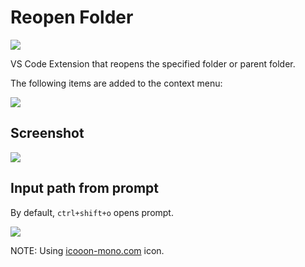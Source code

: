 # Reopen Folder

[![](https://img.shields.io/badge/marketplace-reopen--folder-blue)](https://marketplace.visualstudio.com/items?itemName=winebarrel.reopen-folder)

VS Code Extension that reopens the specified folder or parent folder.

The following items are added to the context menu:

![](https://user-images.githubusercontent.com/117768/226147348-eef99536-98ee-4870-8594-15f8e5a60532.png)

## Screenshot

![](https://user-images.githubusercontent.com/117768/226094076-4a176fd4-a84d-49d3-a224-cea947a42992.gif)

## Input path from prompt

By default, `ctrl+shift+o` opens prompt.

![](https://user-images.githubusercontent.com/117768/226100117-5e9b59c5-7d71-4975-a3c6-8a296eb11c26.gif)

NOTE: Using [icooon-mono.com](https://icooon-mono.com/15429-folder-icon-14/) icon.
